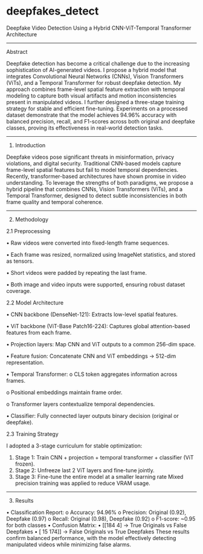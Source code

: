 # deepfakes_detect
Deepfake Video Detection Using a Hybrid CNN-ViT-Temporal Transformer Architecture
________________________________________

Abstract

Deepfake detection has become a critical challenge due to the increasing sophistication of AI-generated videos. I propose a hybrid model that integrates Convolutional Neural Networks (CNNs), Vision Transformers (ViTs), and a Temporal Transformer for robust deepfake detection. My approach combines frame-level spatial feature extraction with temporal modeling to capture both visual artifacts and motion inconsistencies present in manipulated videos. I further designed a three-stage training strategy for stable and efficient fine-tuning. Experiments on a processed dataset demonstrate that the  model achieves 94.96% accuracy with balanced precision, recall, and F1-scores across both original and deepfake classes, proving its effectiveness in real-world detection tasks.
________________________________________

1. Introduction
   
Deepfake videos pose significant threats in misinformation, privacy violations, and digital security. Traditional CNN-based models capture frame-level spatial features but fail to model temporal dependencies. Recently, transformer-based architectures have shown promise in video understanding. To leverage the strengths of both paradigms, we propose a hybrid pipeline that combines CNNs, Vision Transformers (ViTs), and a Temporal Transformer, designed to detect subtle inconsistencies in both frame quality and temporal coherence.
________________________________________
2. Methodology
   
2.1 Preprocessing

•	Raw videos were converted into fixed-length frame sequences.

•	Each frame was resized, normalized using ImageNet statistics, and stored as tensors.

•	Short videos were padded by repeating the last frame.

•	Both image and video inputs were supported, ensuring robust dataset coverage.


2.2 Model Architecture

•	CNN backbone (DenseNet-121): Extracts low-level spatial features.

•	ViT backbone (ViT-Base Patch16-224): Captures global attention-based features from each frame.

•	Projection layers: Map CNN and ViT outputs to a common 256-dim space.

•	Feature fusion: Concatenate CNN and ViT embeddings → 512-dim representation.

•	Temporal Transformer:
o	CLS token aggregates information across frames.

o	Positional embeddings maintain frame order.

o	Transformer layers contextualize temporal dependencies.

•	Classifier: Fully connected layer outputs binary decision (original or deepfake).

2.3 Training Strategy

I adopted a 3-stage curriculum for stable optimization:
1.	Stage 1: Train CNN + projection + temporal transformer + classifier (ViT frozen).
2.	Stage 2: Unfreeze last 2 ViT layers and fine-tune jointly.
3.	Stage 3: Fine-tune the entire model at a smaller learning rate
Mixed precision training was applied to reduce VRAM usage.

________________________________________
3. Results
   
•	Classification Report:
o	Accuracy: 94.96%
o	Precision: Original (0.92), Deepfake (0.97)
o	Recall: Original (0.98), Deepfake (0.92)
o	F1-score: ~0.95 for both classes
•	Confusion Matrix:
•	[[184   4]   → True Originals vs False Deepfakes
•	 [ 15 174]]  → False Originals vs True Deepfakes
These results confirm balanced performance, with the model effectively detecting manipulated videos while minimizing false alarms.

